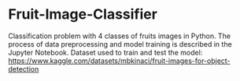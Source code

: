 # Fruit-Image-Classifier
Classification problem with 4 classes of fruits images in Python. The process of data preprocessing and model training is described in the Jupyter Notebook.
Dataset used to train and test the model: https://www.kaggle.com/datasets/mbkinaci/fruit-images-for-object-detection
